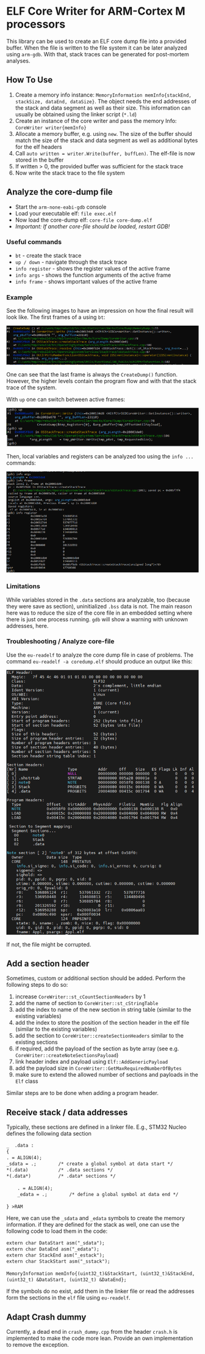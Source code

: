 # ELF Core Writer for ARM-Cortex M processors

This library can be used to create an ELF core dump file into a provided buffer. When the file is written to the file system it can be later analyzed using `arm-gdb`.
With that, stack traces can be generated for post-mortem analyses.

## How To Use
1) Create a memory info instance: `MemoryInformation memInfo{stackEnd, stackSize, dataEnd, dataSize}`. The object needs the end addresses of the stack and data segment as well as their size. This information can usually be obtained using the linker script (`*.ld`)
2) Create an instance of the core writer and pass the memory Info: `CoreWriter writer{memInfo}`
3) Allocate a memory buffer, e.g. using `new`. The size of the buffer should match the size of the stack and data segment as well as additional bytes for the elf headers
4) Call `auto written = writer.Write(buffer, buffLen)`. The elf-file is now stored in the buffer
5) If written > 0, the provided buffer was sufficient for the stack trace
6) Now write the stack trace to the file system

## Analyze the core-dump file
* Start the `arm-none-eabi-gdb` console
* Load your executable elf: `file exec.elf`
* Now load the core-dump elf: `core-file core-dump.elf`
* *Important: If another core-file should be loaded, restart GDB!*

### Useful commands
* `bt` - create the stack trace
* `up / down` - navigate through the stack trace
* `info register` - shows the register values of the active frame
* `info args` - shows the function arguments of the active frame
* `info frame` - shows important values of the active frame

### Example
See the following images to have an impression on how the final result will look like.
The first frames of a using `bt`:

![alt text](img_bt.png "Image")

One can see that the last frame is always the `CreateDump()` function. However, the higher levels contain the program flow and with that the stack trace of the system.

With `up` one can switch between active frames:

![alt text](img_up.png "Image")

Then, local variables and registers can be analyzed too using the `info ...` commands:

![alt text](img_info.png "Image")

### Limitations

While variables stored in the `.data` sections ara analyzable, too (because they were save as section), uninitialized `.bss` data is not.
The main reason here was to reduce the size of the core file in an embedded setting where there is just one process running. 
`gdb` will show a warning with unknown addresses, here. 

### Troubleshooting / Analyze core-file
Use the `eu-readelf` to analyze the core dump file in case of problems. The command `eu-readelf -a coredump.elf` should produce an output like this:

![alt text](img.png "Image")

If not, the file might be corrupted.

## Add a section header
Sometimes, custom or additional section should be added. Perform the following steps to do so: 

1) increase `CoreWriter::st_cCountSectionHeaders` by 1
2) add the name of section to `CoreWriter::st_cStringTable`
3) add the index to name of the new section in string table (similar to the existing variables)
4) add the index to store the position of the section header in the elf file  (similar to the existing variables)
5) add the section to `CoreWriter::createSectionHeaders` similar to the existing sections
6) if required, add the payload of the section as byte array (see e.g. `CoreWriter::createNoteSectionsPayload`)
7) link header index and payload using `Elf::AddGenericPayload`
8) add the payload size in `CoreWriter::GetMaxRequiredNumberOfBytes`
9) make sure to extend the allowed number of sections and payloads in the `Elf` class

Similar steps are to be done when adding a program header.

## Receive stack / data addresses
Typically, these sections are defined in a linker file.  E.g., STM32 Nucleo defines the following data section
```
_  .data :
{
. = ALIGN(4);
_sdata = .;        /* create a global symbol at data start */
*(.data)           /* .data sections */
*(.data*)          /* .data* sections */

    . = ALIGN(4);
    _edata = .;        /* define a global symbol at data end */

} >RAM 
```
Here, we can use the `_sdata` and `_edata` symbols to create the memory information. if they are defined for the stack as well, one can use the following code to load them in the code:
```
extern char DataStart asm("_sdata");
extern char DataEnd asm("_edata");
extern char StackEnd asm("_estack");
extern char StackStart asm("_sstack");

MemoryInformation memInfo{(uint32_t)&StackStart, (uint32_t)&StackEnd, (uint32_t) &DataStart, (uint32_t) &DataEnd};
```

If the symbols do no exist, add them in the linker file or read the addresses form the sections in the `elf` file using `eu-readelf`. 

## Adapt Crash dummy
Currently, a dead end in `crash_dummy.cpp` from the header `crash.h` is implemented to make the code more lean. Provide an own implementation to remove the exception.